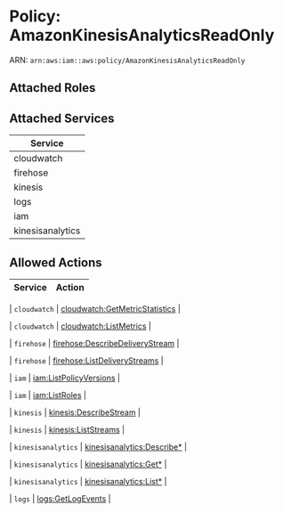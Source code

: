 # Policy: AmazonKinesisAnalyticsReadOnly

ARN: `arn:aws:iam::aws:policy/AmazonKinesisAnalyticsReadOnly`

## Attached Roles

## Attached Services

| Service |
|---------|
| cloudwatch |
| firehose |
| kinesis |
| logs |
| iam |
| kinesisanalytics |

## Allowed Actions

| Service | Action |
|:-------:|--------|

| `cloudwatch` | [cloudwatch:GetMetricStatistics](../actions.md#cloudwatch:getmetricstatistics) |

| `cloudwatch` | [cloudwatch:ListMetrics](../actions.md#cloudwatch:listmetrics) |

| `firehose` | [firehose:DescribeDeliveryStream](../actions.md#firehose:describedeliverystream) |

| `firehose` | [firehose:ListDeliveryStreams](../actions.md#firehose:listdeliverystreams) |

| `iam` | [iam:ListPolicyVersions](../actions.md#iam:listpolicyversions) |

| `iam` | [iam:ListRoles](../actions.md#iam:listroles) |

| `kinesis` | [kinesis:DescribeStream](../actions.md#kinesis:describestream) |

| `kinesis` | [kinesis:ListStreams](../actions.md#kinesis:liststreams) |

| `kinesisanalytics` | [kinesisanalytics:Describe*](../actions.md#kinesisanalytics:describeall) |

| `kinesisanalytics` | [kinesisanalytics:Get*](../actions.md#kinesisanalytics:getall) |

| `kinesisanalytics` | [kinesisanalytics:List*](../actions.md#kinesisanalytics:listall) |

| `logs` | [logs:GetLogEvents](../actions.md#logs:getlogevents) |
